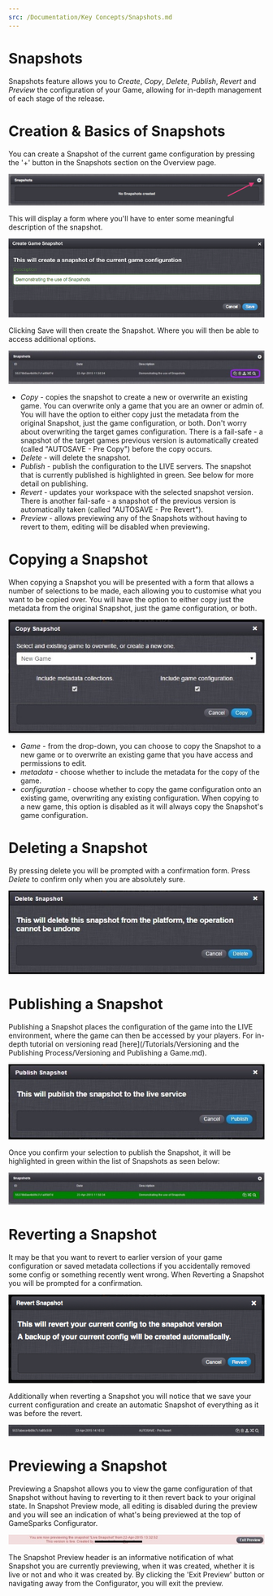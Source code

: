 ```yaml
---
src: /Documentation/Key Concepts/Snapshots.md
---
```


# Snapshots

Snapshots feature allows you to *Create*, *Copy*, *Delete*, *Publish*, *Revert* and *Preview* the configuration of your Game, allowing for in-depth management of each stage of the release.

# Creation & Basics of Snapshots

You can create a Snapshot of the current game configuration by pressing the '+' button in the Snapshots section on the Overview page.

![](img/Snapshot/1.png)

This will display a form where you'll have to enter some meaningful description of the snapshot.

![](img/Snapshot/2.png)

Clicking Save will then create the Snapshot. Where you will then be able to access additional options.

![](img/Snapshot/3.jpg)

  * *Copy* \- copies the snapshot to create a new or overwrite an existing game. You can overwrite only a game that you are an owner or admin of. You will have the option to either copy just the metadata from the original Snapshot, just the game configuration, or both. Don't worry about overwriting the target games configuration. There is a fail-safe - a snapshot of the target games previous version is automatically created (called "AUTOSAVE - Pre Copy") before the copy occurs.
  * *Delete* \- will delete the snapshot.
  * *Publish* \- publish the configuration to the LIVE servers. The snapshot that is currently published is highlighted in green. See below for more detail on publishing.
  * *Revert* \- updates your workspace with the selected snapshot version. There is another fail-safe - a snapshot of the previous version is automatically taken (called "AUTOSAVE - Pre Revert").
  * *Preview* \- allows previewing any of the Snapshots without having to revert to them, editing will be disabled when previewing.

# Copying a Snapshot

When copying a Snapshot you will be presented with a form that allows a number of selections to be made, each allowing you to customise what you want to be copied over. You will have the option to either copy just the metadata from the original Snapshot, just the game configuration, or both.

![](img/Snapshot/4.jpg)

  * *Game* \- from the drop-down, you can choose to copy the Snapshot to a new game or to overwrite an existing game that you have access and permissions to edit.
  * *metadata* \- choose whether to include the metadata for the copy of the game.
  * *configuration* \- choose whether to copy the game configuration onto an existing game, overwriting any existing configuration. When copying to a new game, this option is disabled as it will always copy the Snapshot's game configuration.

# Deleting a Snapshot

By pressing delete you will be prompted with a confirmation form. Press *Delete* to confirm only when you are absolutely sure.

![](img/Snapshot/5.jpg)

# Publishing a Snapshot

Publishing a Snapshot places the configuration of the game into the LIVE environment, where the game can then be accessed by your players. For in-depth tutorial on versioning read [here](/Tutorials/Versioning and the Publishing Process/Versioning and Publishing a Game.md).

![](img/Snapshot/6.jpg)

Once you confirm your selection to publish the Snapshot, it will be highlighted in green within the list of Snapshots as seen below:

![](img/Snapshot/7.jpg)

# Reverting a Snapshot

It may be that you want to revert to earlier version of your game configuration or saved metadata collections if you accidentally removed some config or something recently went wrong. When Reverting a Snapshot you will be prompted for a confirmation.

![](img/Snapshot/8.png)

Additionally when reverting a Snapshot you will notice that we save your current configuration and create an automatic Snapshot of everything as it was before the revert.

![](img/Snapshot/9.jpg)

# Previewing a Snapshot

Previewing a Snapshot allows you to view the game configuration of that Snapshot without having to reverting to it then revert back to your original state. In Snapshot Preview mode, all editing is disabled during the preview and you will see an indication of what's being previewed at the top of GameSparks Configurator.

![](img/Snapshot/10.jpg)

The Snapshot Preview header is an informative notification of what Snapshot you are currently previewing, when it was created, whether it is live or not and who it was created by. By clicking the 'Exit Preview' button or navigating away from the Configurator, you will exit the preview.

